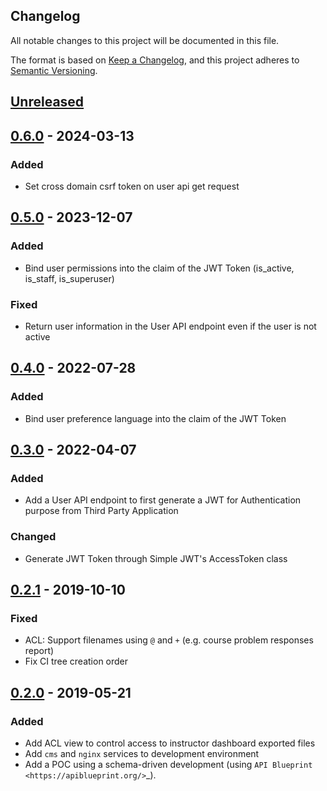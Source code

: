 ## Changelog

All notable changes to this project will be documented in this file.

The format is based on [Keep a Changelog](https://keepachangelog.com/en/1.0.0/),
and this project adheres to [Semantic
Versioning](https://semver.org/spec/v2.0.0.html).


## [Unreleased]

## [0.6.0] - 2024-03-13

### Added

- Set cross domain csrf token on user api get request

## [0.5.0] - 2023-12-07

### Added

- Bind user permissions into the claim of the JWT Token
  (is_active, is_staff, is_superuser)

### Fixed

- Return user information in the User API endpoint even
  if the user is not active

## [0.4.0] - 2022-07-28

### Added

- Bind user preference language into the claim of the JWT Token

## [0.3.0] - 2022-04-07

### Added

- Add a User API endpoint to first generate a JWT for Authentication purpose
  from Third Party Application

### Changed

- Generate JWT Token through Simple JWT's AccessToken class

## [0.2.1] - 2019-10-10

### Fixed

- ACL: Support filenames using `@` and `+` (e.g. course problem responses
  report)
- Fix CI tree creation order

## [0.2.0] - 2019-05-21

### Added

- Add ACL view to control access to instructor dashboard exported files
- Add `cms` and `nginx` services to development environment
- Add a POC using a schema-driven development (using
  `API Blueprint <https://apiblueprint.org/>`\_).


[unreleased]: https://github.com/openfun/fonzie/compare/v0.6.0...master
[0.6.0]: https://github.com/openfun/fonzie/compare/v0.5.0...v0.6.0
[0.5.0]: https://github.com/openfun/fonzie/compare/v0.4.0...v0.5.0
[0.4.0]: https://github.com/openfun/fonzie/compare/v0.3.0...v0.4.0
[0.3.0]: https://github.com/openfun/fonzie/compare/v0.2.1...v0.3.0
[0.2.1]: https://github.com/openfun/fonzie/compare/v0.2.0...v0.2.1
[0.2.0]: https://github.com/openfun/fonzie/compare/b31adef...v0.2.0

